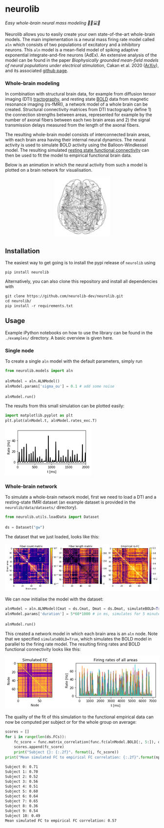 # neurolib
*Easy whole-brain neural mass modeling 👩‍🔬💻🧠*

Neurolib allows you to easily create your own state-of-the-art whole-brain models. The main implementation is a neural mass firing rate model called `aln` which consists of two populations of excitatory and a inhibitory neurons. This `aln` model is a mean-field model of spiking adaptive exponential integrate-and-fire neurons (AdEx). An extensive analysis of the model can be found in the paper *Biophysically grounded mean-field models of neural populations under electrical stimulation*, Cakan et al. 2020 ([ArXiv](https://arxiv.org/abs/1906.00676)), and its associated [github page](https://github.com/caglarcakan/stimulus_neural_populations).

### Whole-brain modeling

In combination with structural brain data, for example from diffusion tensor imaging (DTI) [tractography](https://en.wikipedia.org/wiki/Tractography), and resting state [BOLD](https://en.wikipedia.org/wiki/Blood-oxygen-level-dependent_imaging) data from magnetic resonance imaging (rs-fMRI), a network model of a whole brain can be created. Structural connectivity matrices from DTI tractography define 1) the connection strengths between areas, represented for example by the number of axonal fibers between each two brain areas and 2) the signal transmission delays measured from the length of the axonal fibers. 

The resulting whole-brain model consists of interconnected brain areas, with each brain area having their internal neural dynamics. The neural activity is used to simulate BOLD activity using the Balloon-Windkessel model. The resulting simulated [resting state functional connectivity](https://en.wikipedia.org/wiki/Resting_state_fMRI#Functional) can then be used to fit the model to empirical functional brain data. 

Below is an animation in which the neural activity from such a model is plotted on a brain network for visualisation.

<p align="center">
  <img src="resources/brain_slow_waves_small.gif">
</p>

## Installation
The easiest way to get going is to install the pypi release of `neurolib` using

```
pip install neurolib
```
Alternatively, you can also clone this repository and install all dependencies with

```
git clone https://github.com/neurolib-dev/neurolib.git
cd neurolib/
pip install -r requirements.txt
```

## Usage
Example iPython notebooks on how to use the library can be found in the `./examples/` directory. A basic overview is given here. 

### Single node
To create a single `aln` model with the default parameters, simply run

```python
from neurolib.models import aln

alnModel = aln.ALNModel()
alnModel.params['sigma_ou'] = 0.1 # add some noise

alnModel.run()
```

The results from this small simulation can be plotted easily:

```python
import matplotlib.pyplot as plt
plt.plot(alnModel.t, alnModel.rates_exc.T)

```
<p align="left">
  <img src="resources/single_timeseries.png">
</p>

### Whole-brain network

To simulate a whole-brain network model, first we need to load a DTI and a resting-state fMRI dataset (an example dataset is provided in the `neurolib/data/datasets/` directory).

```python
from neurolib.utils.loadData import Dataset

ds = Dataset("gw")
```
The dataset that we just loaded, looks like this:

<p align="center">
  <img src="resources/gw_data.png">
</p>

We can now initialise the model with the dataset:

```python
alnModel = aln.ALNModel(Cmat = ds.Cmat, Dmat = ds.Dmat, simulateBOLD=True)
alnModel.params['duration'] = 5*60*1000 # in ms, simulates for 5 minutes

alnModel.run()
```
This created a network model in which each brain area is an `aln` node. Note that we specified `simulateBOLD=True`, which simulates the BOLD model in parallel to the firing rate model. The resulting firing rates and BOLD functional connectivity looks like this:
<p align="center">
  <img src="resources/gw_simulated.png">
</p>

The quality of the fit of this simulation to the functional empirical data can now be computed per subject or for the whole group on average:

```python
scores = []
for i in range(len(ds.FCs)):
    fc_score = func.matrix_correlation(func.fc(alnModel.BOLD[:, 5:]), ds.FCs[i]) 
    scores.append(fc_score)
    print("Subject {}: {:.2f}". format(i, fc_score))
print("Mean simulated FC to empirical FC correlation: {:.2f}".format(np.mean(scores)))
```
```
Subject 0: 0.71
Subject 1: 0.70
Subject 2: 0.52
Subject 3: 0.56
Subject 4: 0.51
Subject 5: 0.60
Subject 6: 0.64
Subject 7: 0.65
Subject 8: 0.36
Subject 9: 0.54
Subject 10: 0.49
Mean simulated FC to empirical FC correlation: 0.57
```

